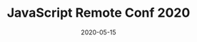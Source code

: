 ---
title: JavaScript Remote Conf 2020
yearless_name: JavaScript Remote Conf
description: Online Conference about JavaScript by JavaScript Experts
long_description: JavaScript Remote Conference is a fully online conference produced by the team that creates the JavaScript Jabber podcast. This will be the premier online experience for JavaScript developers to stay current without the hassle of travel or the risk of contagion.
topic: JavaScript and Front-End Development
keywords: JavaScript, HTML, CSS, Front-End, JS, Conference, Learning, Keeping Current
layout: layouts/conference.njk
start_date: 2020-05-13
end_date: 2020-05-15
date: 2020-05-15
registration_url: https://www.crowdcast.io/e/js-remote-conf-2020
cfp_url: https://chuck193704.typeform.com/to/XXLjow
cfp_ends: March 31, 2020
hero_image: /images/conferences/work_in_pjs-background.jpg
image: /images/conferences/jsremoteconf_square_white.jpg
logo: /images/conferences/jsremoteconf_logo.png
twitter: jsremoteconf
sponsor_prospectus: /SponsorPackages.pdf
email_list_id: 49
hosted_on: Crowdcast
tags:
  - conference
  - javascript
  - frontend
my_testimonials:
  - jsremote_erikisaksen
my_speakers:
  - js20_douglas_crockford
  - js20_aimee_knight
  - js20_chris_heilmann
  - js20_dan_shappir
  - js20_carl_mungazi
  - js20_gant_laborde
  - js20_zac_delventhal
  - js20_aleksandra_sikora
  - js20_james_quick
  - js20_raymond_camden
  - js20_anuradha_kumari
  - js20_ilya_verbitskiy
  - js20_tamas_piros
  - js20_idowu_emehinola
  - js20_bramus_van_damme
  - js20_tim_jung
  - js20_avichay_eyal
  - js20_steve_edwards
  - js20_mike_amundsen
  - js20_bryan_horn
  - js20_mark_hasara
my_sessions:
  day1:
    - js20_05_13_0800
    - js20_05_13_0900
    - js20_05_13_1000
    - js20_05_13_1100
    - js20_05_13_1230
    - js20_05_13_1330
    - js20_05_13_1430
    - js20_05_13_1530
    - js20_05_13_1630
  day2:
    - js20_05_14_0800
    - js20_05_14_0900
    - js20_05_14_1000
    - js20_05_14_1100
    - js20_05_14_1230
    - js20_05_14_1330
    - js20_05_14_1430
    - js20_05_14_1530
    - js20_05_14_1630
  day3:
    - js20_05_15_0800
    - js20_05_15_0900
    - js20_05_15_1000
    - js20_05_15_1100
    - js20_05_15_1230
    - js20_05_15_1330
    - js20_05_15_1430
    - js20_05_15_1530
    - js20_05_15_1630
days:
  day1: May 13, 2020
  day2: May 14, 2020
  day3: May 15, 2020
daykeys:
  - day1
  - day2
  - day3
---